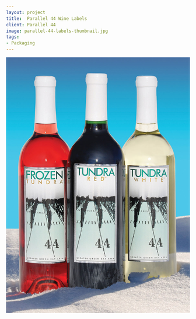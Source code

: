```yaml
---
layout: project
title:  Parallel 44 Wine Labels
client: Parallel 44
image: parallel-44-labels-thumbnail.jpg
tags:
- Packaging
---
```


![Parallel 44 Wine Bottle Labels](/img/parallel-44-labels-1.jpg)
